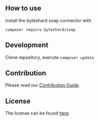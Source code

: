 ## How to use

install the byteshard soap connector with

`composer require byteshard/soap`

## Development

Clone repository, execute `composer update`

## Contribution

Please read our [Contribution Guide](CONTRIBUTE.md).

## License

The license can be found [here](LICENSE)